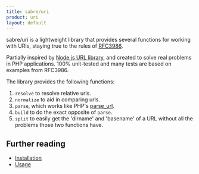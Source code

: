 ```yaml
---
title: sabre/uri
product: uri
layout: default
---
```


sabre/uri is a lightweight library that provides several functions for working
with URIs, staying true to the rules of [RFC3986][5].

Partially inspired by [Node.js URL library][1], and created to solve real
problems in PHP applications. 100% unit-tested and many tests are based on
examples from RFC3986.

The library provides the following functions:

1. `resolve` to resolve relative urls.
2. `normalize` to aid in comparing urls.
3. `parse`, which works like PHP's [parse_url][2].
4. `build` to do the exact opposite of `parse`.
5. `split` to easily get the 'dirname' and 'basename' of a URL without all the
   problems those two functions have.


Further reading
---------------

* [Installation][3]
* [Usage][4]

[1]: http://nodejs.org/api/url.html
[2]: https://php.net/manual/en/function.parse-url.php
[3]: /uri/install/
[4]: /uri/usage/
[5]: https://tools.ietf.org/html/rfc3986/

